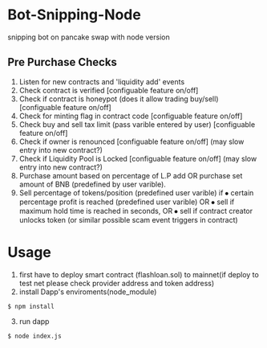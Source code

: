 # Bot-Snipping-Node
snipping bot on pancake swap with node version


## Pre Purchase Checks
1. Listen for new contracts and 'liquidity add' events
2. Check contract is verified [configuable feature on/off]
3. Check if contract is honeypot (does it allow trading buy/sell) [configuable feature on/off]
4. Check for minting flag in contract code [configuable feature on/off]
5. Check buy and sell tax limit (pass varible entered by user) [configuable feature on/off]
6. Check if owner is renounced [configuable feature on/off] (may slow entry into new contract?)
7. Check if Liquidity Pool is Locked [configuable feature on/off] (may slow entry into new contract?)
8. Purchase amount based on percentage of L.P add OR purchase set amount of BNB (predefined by user varible).
9. Sell percentage of tokens/position (predefined user varible) if 
⦁ certain percentage profit is reached (predefined user varible) OR
⦁ sell if maximum hold time is reached in seconds, OR
⦁ sell if contract creator unlocks token (or similar possible scam event triggers in contract)

Usage
======================

1. first have to deploy smart contract (flashloan.sol) to mainnet(if deploy to test net  please check provider address and token address)
2. install Dapp's enviroments(node_module) 
```
$ npm install
```
3. run dapp
```
$ node index.js

```
